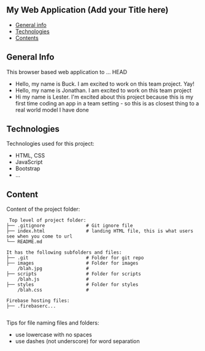 ## My Web Application (Add your Title here)

* [General info](#general-info)
* [Technologies](#technologies)
* [Contents](#content)

## General Info
This browser based web application to ...
HEAD
* Hello, my name is Buck. I am excited to work on this team project. Yay!
* Hello, my name is Jonathan. I am excited to work on this team project 
* Hi my name is Lester. I'm excited about this project because this is my first time coding an app in a team setting - so this is as closest thing to a real world model I have done

	
## Technologies
Technologies used for this project:
* HTML, CSS
* JavaScript
* Bootstrap 
* ...
	
## Content
Content of the project folder:

```
 Top level of project folder: 
├── .gitignore               # Git ignore file
├── index.html               # landing HTML file, this is what users see when you come to url
└── README.md

It has the following subfolders and files:
├── .git                     # Folder for git repo
├── images                   # Folder for images
    /blah.jpg                # 
├── scripts                  # Folder for scripts
    /blah.js                 # 
├── styles                   # Folder for styles
    /blah.css                # 

Firebase hosting files: 
├── .firebaserc...


```

Tips for file naming files and folders:
* use lowercase with no spaces
* use dashes (not underscore) for word separation

